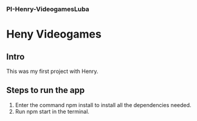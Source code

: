 ### PI-Henry-VideogamesLuba

# Heny Videogames 

## Intro
This was my first project with Henry. 

## Steps to run the app

1) Enter the command npm install to install all the dependencies needed.
2) Run npm start in the terminal.
